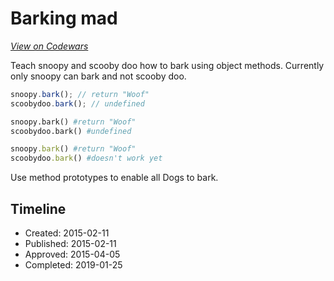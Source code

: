 # Barking mad
[*View on Codewars*](https://www.codewars.com/kata/barking-mad)

Teach snoopy and scooby doo how to bark using object methods. 
Currently only snoopy can bark and not scooby doo. 

```js
snoopy.bark(); // return "Woof"
scoobydoo.bark(); // undefined
```
```python
snoopy.bark() #return "Woof"
scoobydoo.bark() #undefined
```
```ruby
snoopy.bark() #return "Woof"
scoobydoo.bark() #doesn't work yet
```
Use method prototypes to enable all Dogs to bark. 

## Timeline
- Created: 2015-02-11
- Published: 2015-02-11
- Approved: 2015-04-05
- Completed: 2019-01-25